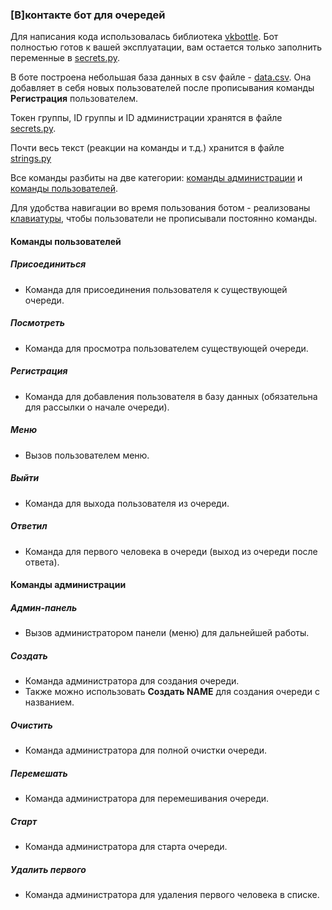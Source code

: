 ### [В]контакте бот для очередей

Для написания кода использовалась библиотека [vkbottle](https://github.com/vkbottle/vkbottle).
Бот полностью готов к вашей эксплуатации, вам остается только заполнить переменные в [secrets.py](https://github.com/neluckoff/vk_queue_bot/blob/master/values/secrets.py).

В боте построена небольшая база данных в csv файле - [data.csv](https://github.com/neluckoff/vk_queue_bot/blob/master/data.csv).
Она добавляет в себя новых пользователей после прописывания команды **Регистрация** пользователем.

Токен группы, ID группы и ID администрации хранятся в файле [secrets.py](https://github.com/neluckoff/vk_queue_bot/blob/master/values/secrets.py).

Почти весь текст (реакции на команды и т.д.) хранится в файле [strings.py](https://github.com/neluckoff/vk_queue_bot/blob/master/values/strings.py)

Все команды разбиты на две категории: [команды администрации](https://github.com/neluckoff/vk_queue_bot/blob/master/commands/admin_commands.py) и [команды пользователей](https://github.com/neluckoff/vk_queue_bot/blob/master/commands/user_commands.py).

Для удобства навигации во время пользования ботом - реализованы [клавиатуры](https://github.com/neluckoff/vk_queue_bot/blob/master/values/keyboards.py), чтобы пользователи не прописывали постоянно команды.

#### Команды пользователей

##### Присоединиться
- Команда для присоединения пользователя к существующей очереди.

##### Посмотреть
- Команда для просмотра пользователем существующей очереди.

##### Регистрация
- Команда для добавления пользователя в базу данных (обязательна для рассылки о начале очереди).

##### Меню
- Вызов пользователем меню.

##### Выйти
- Команда для выхода пользователя из очереди.

##### Ответил
- Команда для первого человека в очереди (выход из очереди после ответа).

#### Команды администрации
##### Админ-панель
- Вызов администратором панели (меню) для дальнейшей работы.

##### Создать
- Команда администратора для создания очереди.
- Также можно использовать **Создать NAME** для создания очереди с названием.

##### Очистить
- Команда администратора для полной очистки очереди.

##### Перемешать
- Команда администратора для перемешивания очереди.

##### Старт
- Команда администратора для старта очереди.

##### Удалить первого
- Команда администратора для удаления первого человека в списке.

